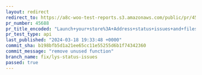```yaml
---
layout: redirect
redirect_to: https://a8c-woo-test-reports.s3.amazonaws.com/public/pr/45688/api/index.html
pr_number: 45688
pr_title_encoded: "Launch+your+store%3A+Address+status+issues+and+filesystem"
pr_test_type: api
last_published: "2024-03-18 19:33:48 +0000"
commit_sha: b198bfb5d1a21ee65cc11e55255d6b1f74342360
commit_message: "remove unused function"
branch_name: fix/lys-status-issues
passed: true
---
```

